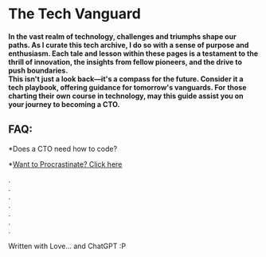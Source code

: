 # The Tech Vanguard

#### In the vast realm of technology, challenges and triumphs shape our paths. As I curate this tech archive, I do so with a sense of purpose and enthusiasm. Each tale and lesson within these pages is a testament to the thrill of innovation, the insights from fellow pioneers, and the drive to push boundaries.<br />This isn't just a look back—it's a compass for the future. Consider it a tech playbook, offering guidance for tomorrow's vanguards. For those charting their own course in technology, may this guide assist you on your journey to becoming a CTO.





## FAQ:

*Does a CTO need how to code?

*[Want to Procrastinate? Click here](https://www.google.com)

.<br />
.<br />
.<br />
.<br />
.<br />
.<br />
.<br />

Written with Love... and ChatGPT :P 
